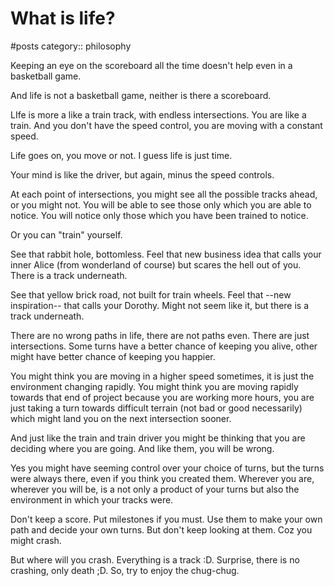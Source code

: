 # What is life?
#posts
category:: philosophy


Keeping an eye on the scoreboard all the time doesn't help even in a basketball game. 

And life is not a basketball game, neither is there a scoreboard.

LIfe is more a like a train track, with endless intersections. You are like a train. And you don't have the speed control, you are moving with a constant speed. 

Life goes on, you move or not. I guess life is just time.

Your mind is like the driver, but again, minus the speed controls. 

At each point of intersections, you might see all the possible tracks ahead, or you might not. You will be able to see those only which you are able to notice. You will notice only those which you have been trained to notice.

Or you can "train" yourself.

See that rabbit hole, bottomless. Feel that new business idea that calls your inner Alice (from wonderland of course) but scares the hell out of you. There is a track underneath. 

See that yellow brick road, not built for train wheels. Feel that --new inspiration-- that calls your Dorothy. Might not seem like it, but there is a track underneath.

There are no wrong paths in life, there are not paths even. There are just intersections. 
Some turns have a better chance of keeping you alive, other might have better chance of keeping you happier.

You might think you are moving in a higher speed sometimes, it is just the environment changing rapidly.
You might think you are moving rapidly towards that end of project because you are working more hours, you are just taking a turn towards difficult terrain (not bad or good necessarily) which might land you on the next intersection sooner.
 
And just like the train and train driver you might be thinking that you are deciding where you are going. And like them, you will be wrong. 

Yes you might have seeming control over your choice of turns, but the turns were always there, even if you think you created them. Wherever you are, wherever you will be, is a not only a product of your turns but also the environment in which your tracks were.

Don't keep a score. Put milestones if you must. Use them to make your own path and decide your own turns. But don't keep looking at them. Coz you might crash.
 
But where will you crash. Everything is a track :D. Surprise, there is no crashing, only death ;D. So, try to enjoy the chug-chug. 


